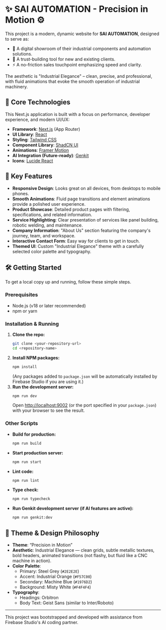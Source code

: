 
# ✨ SAI AUTOMATION - Precision in Motion ⚙️

This project is a modern, dynamic website for **SAI AUTOMATION**, designed to serve as:
- 🚀 A digital showroom of their industrial components and automation solutions.
- 🤝 A trust-building tool for new and existing clients.
- ⚡ A no-friction sales touchpoint emphasizing speed and clarity.

The aesthetic is "Industrial Elegance" – clean, precise, and professional, with fluid animations that evoke the smooth operation of industrial machinery.

## 🚀 Core Technologies

This Next.js application is built with a focus on performance, developer experience, and modern UI/UX:

- **Framework**: [Next.js](https://nextjs.org/) (App Router)
- **UI Library**: [React](https://react.dev/)
- **Styling**: [Tailwind CSS](https://tailwindcss.com/)
- **Component Library**: [ShadCN UI](https://ui.shadcn.com/)
- **Animations**: [Framer Motion](https://www.framer.com/motion/)
- **AI Integration (Future-ready)**: [Genkit](https://firebase.google.com/docs/genkit)
- **Icons**: [Lucide React](https://lucide.dev/)

## 🌟 Key Features

- **Responsive Design**: Looks great on all devices, from desktops to mobile phones.
- **Smooth Animations**: Fluid page transitions and element animations provide a polished user experience.
- **Product Showcase**: Detailed product pages with filtering, specifications, and related information.
- **Service Highlighting**: Clear presentation of services like panel building, robotic welding, and maintenance.
- **Company Information**: "About Us" section featuring the company's journey, team, and workspace.
- **Interactive Contact Form**: Easy way for clients to get in touch.
- **Themed UI**: Custom "Industrial Elegance" theme with a carefully selected color palette and typography.

## 🛠️ Getting Started

To get a local copy up and running, follow these simple steps.

### Prerequisites

- Node.js (v18 or later recommended)
- npm or yarn

### Installation & Running

1.  **Clone the repo:**
    ```bash
    git clone <your-repository-url>
    cd <repository-name>
    ```
2.  **Install NPM packages:**
    ```bash
    npm install
    ```
    (Any packages added to `package.json` will be automatically installed by Firebase Studio if you are using it.)
3.  **Run the development server:**
    ```bash
    npm run dev
    ```
    Open [http://localhost:9002](http://localhost:9002) (or the port specified in your `package.json`) with your browser to see the result.

### Other Scripts

-   **Build for production:**
    ```bash
    npm run build
    ```
-   **Start production server:**
    ```bash
    npm run start
    ```
-   **Lint code:**
    ```bash
    npm run lint
    ```
-   **Type check:**
    ```bash
    npm run typecheck
    ```
-   **Run Genkit development server (if AI features are active):**
    ```bash
    npm run genkit:dev
    ```

## 🎨 Theme & Design Philosophy

-   **Theme**: “Precision in Motion”
-   **Aesthetic**: Industrial Elegance — clean grids, subtle metallic textures, bold headers, animated transitions (not flashy, but fluid like a CNC machine in action).
-   **Color Palette**:
    -   Primary: Steel Grey (`#2E2E2E`)
    -   Accent: Industrial Orange (`#F57C00`)
    -   Secondary: Machine Blue (`#1976D2`)
    -   Background: Misty White (`#F4F4F4`)
-   **Typography**:
    -   Headings: Orbitron
    -   Body Text: Geist Sans (similar to Inter/Roboto)

---

This project was bootstrapped and developed with assistance from Firebase Studio's AI coding partner.
